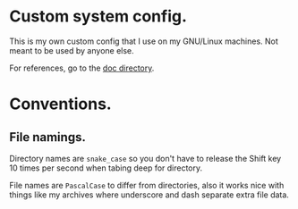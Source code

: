 # Custom system config.

This is my own custom config that I use on my GNU/Linux machines. Not meant to be used by anyone else.

For references, go to the [doc directory](src/branch/main/.doc).

# Conventions.

## File namings.

Directory names are `snake_case` so you don't have to release the Shift key 10 times per second when tabing deep for directory.

File names are `PascalCase` to differ from directories, also it works nice with things like my archives where underscore and dash separate extra file data.
